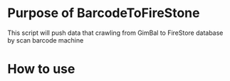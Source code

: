 # Purpose of BarcodeToFireStone
This script will push  data that crawling from GimBal to FireStore database by scan barcode machine
# How to use
